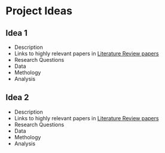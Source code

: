 # Project Ideas

## Idea 1


- Description
- Links to highly relevant papers in [Literature Review papers](https://github.com/alahnala/research-template/tree/master/Literature-Review#paper-1)
- Research Questions
- Data
- Methology
- Analysis 


## Idea 2

- Description
- Links to highly relevant papers in [Literature Review papers](https://github.com/alahnala/research-template/tree/master/Literature-Review#paper-1)
- Research Questions
- Data
- Methology
- Analysis 
